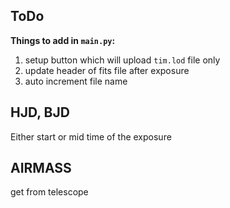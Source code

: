 ## ToDo

**Things to add in `main.py`:**

1. setup button which will upload `tim.lod` file only
2. update header of fits file after exposure
3. auto increment file name





## HJD, BJD

Either start or mid time of the exposure





## AIRMASS

get from telescope

